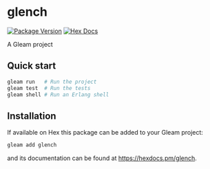 # glench

[![Package Version](https://img.shields.io/hexpm/v/glench)](https://hex.pm/packages/glench)
[![Hex Docs](https://img.shields.io/badge/hex-docs-ffaff3)](https://hexdocs.pm/glench/)

A Gleam project

## Quick start

```sh
gleam run   # Run the project
gleam test  # Run the tests
gleam shell # Run an Erlang shell
```

## Installation

If available on Hex this package can be added to your Gleam project:

```sh
gleam add glench
```

and its documentation can be found at <https://hexdocs.pm/glench>.
